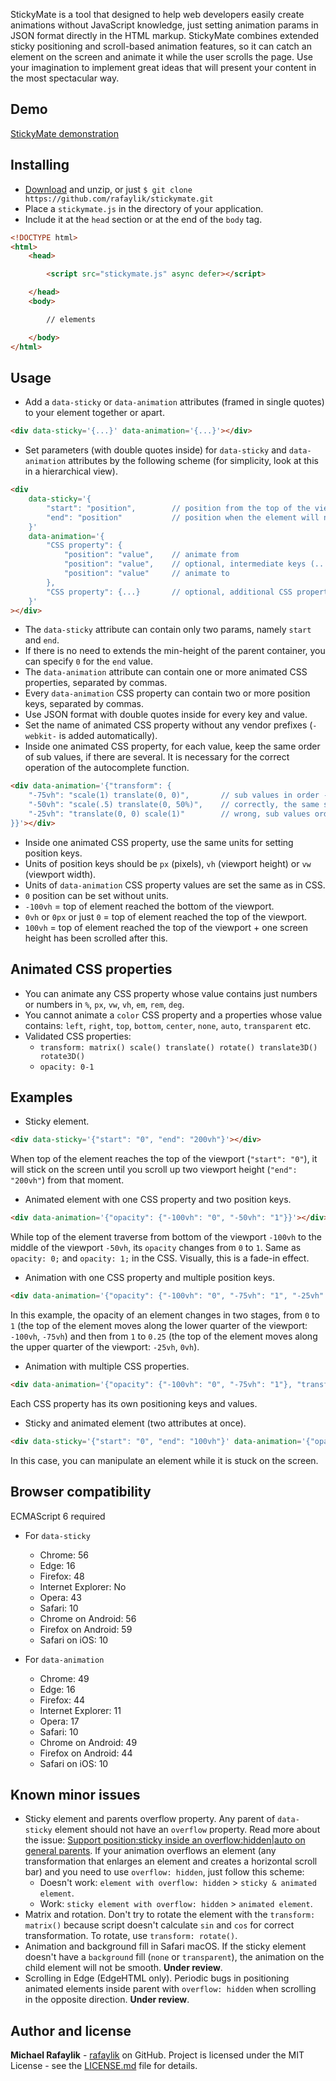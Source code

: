 StickyMate is a tool that designed to help web developers easily create animations without JavaScript knowledge, just setting animation params in JSON format directly in the HTML markup. StickyMate combines extended sticky positioning and scroll-based animation features, so it can catch an element on the screen and animate it while the user scrolls the page. Use your imagination to implement great ideas that will present your content in the most spectacular way.

## Demo

[StickyMate demonstration](https://rafaylik.github.io/stickymate/)

## Installing

- [Download](https://github.com/rafaylik/stickymate/archive/master.zip) and unzip, or just `$ git clone https://github.com/rafaylik/stickymate.git`
- Place a `stickymate.js` in the directory of your application.
- Include it at the `head` section or at the end of the `body` tag.
``` html
<!DOCTYPE html>
<html>
    <head>

        <script src="stickymate.js" async defer></script>

    </head>
    <body>

        // elements

    </body>
</html>
```

## Usage

- Add a `data-sticky` or `data-animation` attributes (framed in single quotes) to your element together or apart.
``` html
<div data-sticky='{...}' data-animation='{...}'></div>
```
- Set parameters (with double quotes inside) for `data-sticky` and `data-animation` attributes by the following scheme (for simplicity, look at this in a hierarchical view).
``` html
<div
    data-sticky='{
        "start": "position",        // position from the top of the viewport when the element sticks to the screen
        "end": "position"           // position when the element will no longer sticky, extends the min-height of the parent container
    }'
    data-animation='{
        "CSS property": {
            "position": "value",    // animate from
            "position": "value",    // optional, intermediate keys (.. to / from ..)
            "position": "value"     // animate to
        },
        "CSS property": {...}       // optional, additional CSS properties
    }'
></div>
```
- The `data-sticky` attribute can contain only two params, namely `start` and `end`.
- If there is no need to extends the min-height of the parent container, you can specify `0` for the `end` value.
- The `data-animation` attribute can contain one or more animated CSS properties, separated by commas.
- Every `data-animation` CSS property can contain two or more position keys, separated by commas.
- Use JSON format with double quotes inside for every key and value.
- Set the name of animated CSS property without any vendor prefixes (`-webkit-` is added automatically).
- Inside one animated CSS property, for each value, keep the same order of sub values, if there are several. It is necessary for the correct operation of the autocomplete function.
``` html
<div data-animation='{"transform": {
    "-75vh": "scale(1) translate(0, 0)",       // sub values in order - scale, translate
    "-50vh": "scale(.5) translate(0, 50%)",    // correctly, the same sub values order
    "-25vh": "translate(0, 0) scale(1)"        // wrong, sub values order is different
}}'></div>
```
- Inside one animated CSS property, use the same units for setting position keys.
- Units of position keys should be `px` (pixels), `vh` (viewport height) or `vw` (viewport width).
- Units of `data-animation` CSS property values are set the same as in CSS.
- `0` position can be set without units.
- `-100vh` = top of element reached the bottom of the viewport.
- `0vh` or `0px` or just `0` = top of element reached the top of the viewport.
- `100vh` = top of element reached the top of the viewport + one screen height has been scrolled after this.

## Animated CSS properties

- You can animate any CSS property whose value contains just numbers or numbers in `%`, `px`, `vw`, `vh`, `em`, `rem`, `deg`.
- You cannot animate a `color` CSS property and a properties whose value contains: `left`, `right`, `top`, `bottom`, `center`, `none`, `auto`, `transparent` etc.
- Validated CSS properties:
    - `transform: matrix() scale() translate() rotate() translate3D() rotate3D()`
    - `opacity: 0-1`

## Examples

- Sticky element.
``` html
<div data-sticky='{"start": "0", "end": "200vh"}'></div>
```
When top of the element reaches the top of the viewport (`"start": "0"`), it will stick on the screen until you scroll up two viewport height (`"end": "200vh"`) from that moment.

- Animated element with one CSS property and two position keys.
``` html
<div data-animation='{"opacity": {"-100vh": "0", "-50vh": "1"}}'></div>
```
While top of the element traverse from bottom of the viewport `-100vh` to the middle of the viewport `-50vh`, its `opacity` changes from `0` to `1`. Same as `opacity: 0;` and `opacity: 1;` in the CSS. Visually, this is a fade-in effect.

- Animation with one CSS property and multiple position keys.
``` html
<div data-animation='{"opacity": {"-100vh": "0", "-75vh": "1", "-25vh": "1", "0vh": ".25"}}'></div>
```
In this example, the opacity of an element changes in two stages, from `0` to `1` (the top of the element moves along the lower quarter of the viewport: `-100vh`, `-75vh`) and then from `1` to `0.25` (the top of the element moves along the upper quarter of the viewport: `-25vh`, `0vh`).

- Animation with multiple CSS properties.
``` html
<div data-animation='{"opacity": {"-100vh": "0", "-75vh": "1"}, "transform": {"-100vh": "scale(.75)", "-50vh": "scale(1)"}}'></div>
```
Each CSS property has its own positioning keys and values.

- Sticky and animated element (two attributes at once).
``` html
<div data-sticky='{"start": "0", "end": "100vh"}' data-animation='{"opacity": {"0": "1", "100vh": "0"}}'></div>
```
In this case, you can manipulate an element while it is stuck on the screen.

## Browser compatibility

ECMAScript 6 required

- For `data-sticky`
    - Chrome: 56
    - Edge: 16
    - Firefox: 48
    - Internet Explorer: No
    - Opera: 43
    - Safari: 10
    - Chrome on Android: 56
    - Firefox on Android: 59
    - Safari on iOS: 10

- For `data-animation`
    - Chrome: 49
    - Edge: 16
    - Firefox: 44
    - Internet Explorer: 11
    - Opera: 17
    - Safari: 10
    - Chrome on Android: 49
    - Firefox on Android: 44
    - Safari on iOS: 10

## Known minor issues

- Sticky element and parents overflow property. Any parent of `data-sticky` element should not have an `overflow` property. Read more about the issue: [Support position:sticky inside an overflow:hidden|auto on general parents](https://github.com/w3c/csswg-drafts/issues/865). If your animation overflows an element (any transformation that enlarges an element and creates a horizontal scroll bar) and you need to use `overflow: hidden`, just follow this scheme:
    - Doesn't work: `element with overflow: hidden` \> `sticky & animated element`.
    - Work: `sticky element with overflow: hidden` \> `animated element`.
- Matrix and rotation. Don't try to rotate the element with the `transform: matrix()` because script doesn't calculate `sin` and `cos` for correct transformation. To rotate, use `transform: rotate()`.
- Animation and background fill in Safari macOS. If the sticky element doesn't have a `background` fill (`none` or `transparent`), the animation on the child element will not be smooth. **Under review**.
- Scrolling in Edge (EdgeHTML only). Periodic bugs in positioning animated elements inside parent with `overflow: hidden` when scrolling in the opposite direction. **Under review**.

## Author and license

**Michael Rafaylik** - [rafaylik](https://github.com/rafaylik) on GitHub. Project is licensed under the MIT License - see the [LICENSE.md](./LICENSE) file for details.